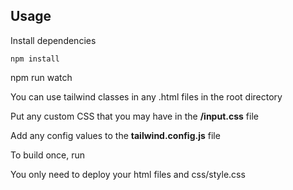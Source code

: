 

## Usage

Install dependencies

```
npm install
```

npm run watch


You can use tailwind classes in any .html files in the root directory

Put any custom CSS that you may have in the **/input.css** file

Add any config values to the **tailwind.config.js** file

To build once, run



You only need to deploy your html files and css/style.css
